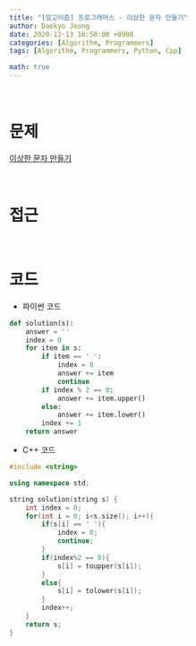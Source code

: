 ```yaml
---
title: "[알고리즘] 프로그래머스 - 이상한 문자 만들기"
author: Daekyo Jeong
date: 2020-12-13 16:50:00 +0900
categories: [Algorithm, Programmers]
tags: [Algorithm, Programmers, Python, Cpp]

math: true
---
```


<br/>

# **문제**


[이상한 문자 만들기](https://programmers.co.kr/learn/courses/30/lessons/12930)

<br/>

# **접근**  

<br/>

# **코드**


- 파이썬 코드   

```py
def solution(s):
    answer = ''
    index = 0
    for item in s:
        if item == ' ':
            index = 0
            answer += item
            continue
        if index % 2 == 0:
            answer += item.upper()
        else:
            answer += item.lower()
        index += 1
    return answer
```


- C++ 코드

```cpp
#include <string>

using namespace std;

string solution(string s) {
    int index = 0;
    for(int i = 0; i<s.size(); i++){
        if(s[i] == ' '){
            index = 0;
            continue;
        }
        if(index%2 == 0){
            s[i] = toupper(s[i]);
        }
        else{
            s[i] = tolower(s[i]);
        }
        index++;
    }
    return s;
}
```

<br/>
